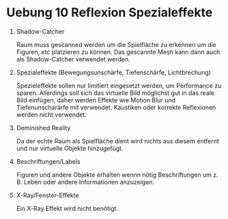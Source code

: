 # Uebung 10 Reflexion Spezialeffekte

1. Shadow-Catcher

    Raum muss gescanned werden um die Spielfläche zu erkennen um die Figuren, etc platzieren zu können. Das gescannte Mesh kann dann auch als Shadow-Catcher verwendet werden.

2. Spezialeffekte (Bewegungsunschärfe, Tiefenschärfe, Lichtbrechung)

    Spezieleffekte sollen nur limitiert eingesetzt werden, um Performance zu sparen. Allerdings soll sich das virtuelle Bild möglichst gut in das reale Bild einfügen, daher werden Effekte wie Motion Blur und Tiefenunscharärfe mit verwendet. Kaustiken oder korrekte Reflexionen werden nicht verwendet.

3. Deminished Reality

    Da der echte Raum als Spielfläche dient wird nichts aus diesem entfernt und nur virtuelle Objekte hinzugefügt.

4. Beschriftungen/Labels

    Figuren und andere Objekte erhalten wennn nötig Beschriftungen um z. B. Leben oder andere Informationen anzuzeigen.

5. X-Ray/Fenster-Effekte

    Ein X-Ray Effekt wird nicht benötigt.

